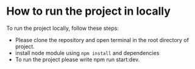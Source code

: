 # How to run the project in locally

 To run the project locally, follow these steps:

 
 * Please clone the repository and open terminal in the root directory of  project.
 *  install node module using `npm install` and  dependencies
 * To run the project please write npm run start:dev.

